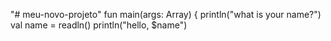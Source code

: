 "# meu-novo-projeto"
fun main(args: Array<String>) {
    println("what is your name?")
    val name = readln()
    println("hello, $name")
